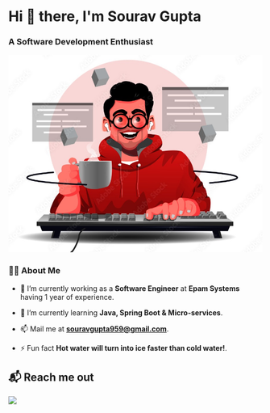 <h1 align="left"> Hi 👋 there, I'm Sourav Gupta</h1>
<h3 align="left">A Software Development Enthusiast</h3>
<img src="./sourav-home.jpg" />

### 🙋‍♂️ About Me

- 🔭 I’m currently working as a **Software Engineer** at **Epam Systems** having 1 year of experience.
 
- 🌱 I’m currently learning **Java, Spring Boot & Micro-services**.

- 📫 Mail me at **souravgupta959@gmail.com**.

- ⚡ Fun fact **Hot water will turn into ice faster than cold water!**.

## 📬 Reach me out
<p align="left">
<a href ="https://www.linkedin.com/in/sourav-gupta-330ab8106/"><img src="https://img.icons8.com/fluent/48/000000/linkedin.png"/></a>
</p>

<!--
**sourav959/sourav959** is a ✨ _special_ ✨ repository because its `README.md` (this file) appears on your GitHub profile.

Here are some ideas to get you started:

- 🔭 I’m currently working on ...
- 🌱 I’m currently learning ...
- 👯 I’m looking to collaborate on ...
- 🤔 I’m looking for help with ...
- 💬 Ask me about ...
- 📫 How to reach me: ...
- 😄 Pronouns: ...
- ⚡ Fun fact: ...
-->

